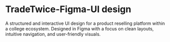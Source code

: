 # TradeTwice-Figma-UI design
A structured and interactive UI design for a product reselling platform within a college ecosystem. Designed in Figma with a focus on clean layouts, intuitive navigation, and user-friendly visuals.
